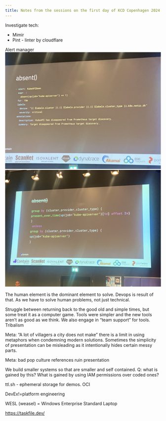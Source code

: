 ```yaml
---
title: Notes from the sessions on the first day of KCD Copenhagen 2024
---
```

Investigate tech:
-  Mimir
- Pint - linter by cloudflare

Alert manager
![](../../public/images/kcd-cph-2024/keynote-alert.jpeg)
![](../../public/images/kcd-cph-2024/keynote-alert2.jpeg)


The human element is the dominant element to solve. Devops is result of that. As we have to solve human problems, not just technical.

Struggle between returning back to the good old and simple times, but some treat it as a computer game. Tools were simpler and the new tools aren’t as good as we think. We also engage in “team support” for tools. Tribalism

Meta: “A lot of villagers a city does not make” there is a limit in using metaphors when condemning modern solutions. Sometimes the simplicity of presentation can be misleading as it intentionally hides certain messy parts. 

Meta: bad pop culture references ruin presentation 

We build smaller systems so that are smaller and self contained. Q: what is gained by this? What is gained by using IAM permissions over coded ones?

  

ttl.sh - ephemeral storage for demos. OCI

DevEx!=platform engineering 

  

  

  

  

WESL (weasel) = Windows Enterprise Standard Laptop

  

  

https://taskfile.dev/